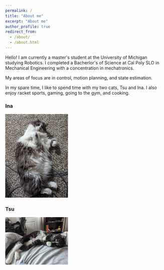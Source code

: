 ```yaml
---
permalink: /
title: "About me"
excerpt: "About me"
author_profile: true
redirect_from: 
  - /about/
  - /about.html
---
```


Hello! I am currently a master's student at the University of Michigan studying Robotics. I completed a Bacherlor's of Science at Cal Poly SLO in Mechanical Engineering with a concentration in mechatronics.

My areas of focus are in control, motion planning, and state estimation.

In my spare time, I like to spend time with my two cats, Tsu and Ina. I also enjoy racket sports, gaming, going to the gym, and cooking.

### Ina
<img src="/images/Ina.jpg"
     width=200 />

### Tsu
<img src="/images/Tsu.jpg"
     width= 200/>